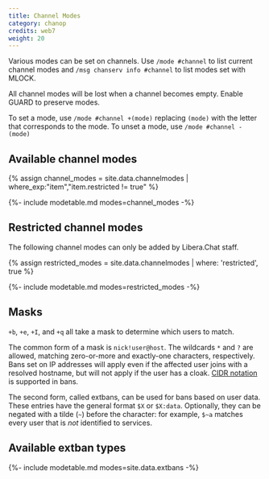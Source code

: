 ```yaml
---
title: Channel Modes
category: chanop
credits: web7
weight: 20
---
```


Various modes can be set on channels. Use `/mode #channel` to list current
channel modes and `/msg chanserv info #channel` to list modes set with MLOCK.

All channel modes will be lost when a channel becomes empty. Enable GUARD to
preserve modes.

To set a mode, use `/mode #channel +(mode)` replacing `(mode)` with the letter
that corresponds to the mode. To unset a mode, use `/mode #channel -(mode)`

## Available channel modes

<!-- markdownlint-disable MD013 -->
{% assign channel_modes = site.data.channelmodes | where_exp:"item","item.restricted != true" %}
<!-- markdownlint-enable MD013 -->

{%- include modetable.md modes=channel_modes -%}

## Restricted channel modes

The following channel modes can only be added by Libera.Chat staff.

<!-- markdownlint-disable MD013 -->
{% assign restricted_modes = site.data.channelmodes | where: 'restricted', true %}
<!-- markdownlint-enable MD013 -->

{%- include modetable.md modes=restricted_modes -%}

## Masks

`+b`, `+e`, `+I`, and `+q` all take a mask to determine which users to match.

The common form of a mask is `nick!user@host`. The wildcards `*` and `?` are
allowed, matching zero-or-more and exactly-one characters, respectively. Bans
set on IP addresses will apply even if the affected user joins with a resolved
hostname, but will not apply if the user has a cloak.
[CIDR notation](https://en.wikipedia.org/wiki/Classless_Inter-Domain_Routing#CIDR_notation)
is supported in bans.

The second form, called extbans, can be used for bans based on user data.
These entries have the general format `$X` or `$X:data`. Optionally, they can
be negated with a tilde (`~`) before the character: for example, `$~a` matches
every user that is *not* identified to services.

## Available extban types

{%- include modetable.md modes=site.data.extbans -%}
